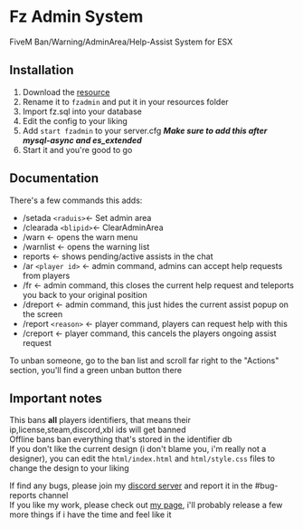 # Fz Admin System
FiveM Ban/Warning/AdminArea/Help-Assist System for ESX
## Installation
1. Download the [resource](https://github.com/MrJiiz/fzadmin)
2. Rename it to `fzadmin` and put it in your resources folder
3. Import fz.sql into your database
4. Edit the config to your liking
5. Add `start fzadmin` to your server.cfg ***Make sure to add this after mysql-async and es_extended***
6. Start it and you're good to go

## Documentation
There's a few commands this adds:

- /setada `<raduis>`<- Set admin area
- /clearada `<blipid>`<- ClearAdminArea
- /warn <- opens the warn menu
- /warnlist    <- opens the warning list
- reports     <- shows pending/active assists in the chat
- /ar `<player id>` <- admin command, admins can accept help requests from players
- /fr       <- admin command, this closes the current help request and teleports you back to your original position
- /dreport       <- admin command, this just hides the current assist popup on the screen
- /report `<reason>` <- player command, players can request help with this
- /creport         <- player command, this cancels the players ongoing assist request  



To unban someone, go to the ban list and scroll far right to the "Actions" section, you'll find a green unban button there  

## Important notes
This bans **all** players identifiers, that means their ip,license,steam,discord,xbl ids will get banned  
Offline bans ban everything that's stored in the identifier db   
If you don't like the current design (i don't blame you, i'm really not a designer), you can edit the `html/index.html` and `html/style.css` files to change the design to your liking

If find any bugs, please join my [discord server](https://discord.gg/hUNCdNhtHD) and report it in the #bug-reports channel  
If you like my work, please check out [my page](https://overwolf.xyz), i'll probably release a few more things if i have the time and feel like it
